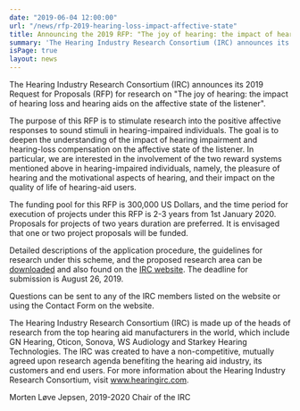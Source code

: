 ```yaml
---
date: "2019-06-04 12:00:00"
url: "/news/rfp-2019-hearing-loss-impact-affective-state"
title: Announcing the 2019 RFP: "The joy of hearing: the impact of hearing loss and hearing aids on the affective state of the listener"
summary: 'The Hearing Industry Research Consortium (IRC) announces its 2019 Request for Proposals (RFP) for research on "The joy of hearing: the impact of hearing loss and hearing aids on the affective state of the listener".'
isPage: true
layout: news
---
```


The Hearing Industry Research Consortium (IRC) announces its 2019 Request for
Proposals (RFP) for research on "The joy of hearing: the impact of hearing loss
and hearing aids on the affective state of the listener".

The purpose of this RFP is to stimulate research into the positive affective
responses to sound stimuli in hearing-impaired individuals. The goal is to
deepen the understanding of the impact of hearing impairment and hearing-loss
compensation on the affective state of the listener. In particular, we are
interested in the involvement of the two reward systems mentioned above in
hearing-impaired individuals, namely, the pleasure of hearing and the
motivational aspects of hearing, and their impact on the quality of life of
hearing-aid users.

The funding pool for this RFP is 300,000 US Dollars, and the time period for
execution of projects under this RFP is 2-3 years from 1st January 2020.
Proposals for projects of two years duration are preferred. It is envisaged
that one or two project proposals will be funded.

Detailed descriptions of the application procedure, the guidelines for research
under this scheme, and the proposed research area can be [downloaded](http://rfp.hearingirc.com)
and also found on the [IRC website](http://hearingirc.com). The deadline for
submission is August 26, 2019.

Questions can be sent to any of the IRC members listed on the website or using
the Contact Form on the website.

The Hearing Industry Research Consortium (IRC) is made up of the heads of
research from the top hearing aid manufacturers in the world, which include GN
Hearing, Oticon, Sonova, WS Audiology and Starkey Hearing Technologies. The IRC
was created to have a non-competitive, mutually agreed upon research agenda
benefiting the hearing aid industry, its customers and end users. For more
information about the Hearing Industry Research Consortium, visit
www.hearingirc.com.

Morten Løve Jepsen, 2019-2020 Chair of the IRC
